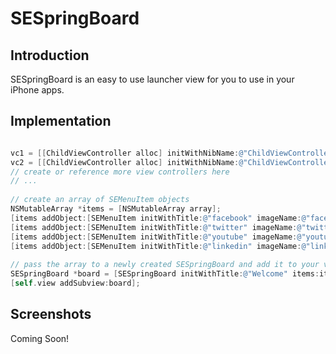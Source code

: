 SESpringBoard
====================

Introduction
---------------------

SESpringBoard is an easy to use launcher view for you to use in your iPhone apps. 

Implementation
---------------------

```objective-c

vc1 = [[ChildViewController alloc] initWithNibName:@"ChildViewController" bundle:nil];
vc2 = [[ChildViewController alloc] initWithNibName:@"ChildViewController" bundle:nil];
// create or reference more view controllers here
// ...
    
// create an array of SEMenuItem objects
NSMutableArray *items = [NSMutableArray array];
[items addObject:[SEMenuItem initWithTitle:@"facebook" imageName:@"facebook.png" viewController:vc1]];
[items addObject:[SEMenuItem initWithTitle:@"twitter" imageName:@"twitter.png" viewController:vc2]];
[items addObject:[SEMenuItem initWithTitle:@"youtube" imageName:@"youtube.png" viewController:vc1]];
[items addObject:[SEMenuItem initWithTitle:@"linkedin" imageName:@"linkedin.png" viewController:vc2]];
    
// pass the array to a newly created SESpringBoard and add it to your view
SESpringBoard *board = [SESpringBoard initWithTitle:@"Welcome" items:items launcherImage:[UIImage imageNamed:@"navbtn_home.png"]];
[self.view addSubview:board];

```

Screenshots
---------------------
Coming Soon!

